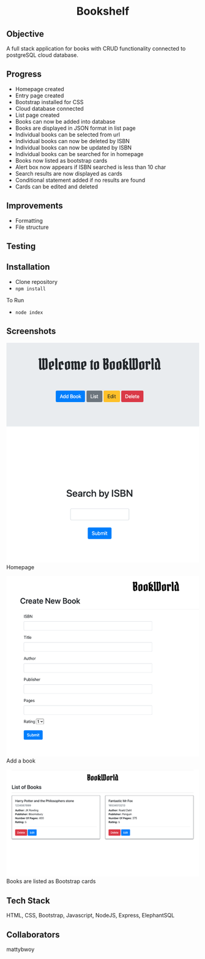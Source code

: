 <h1 align="center">

Bookshelf

</h1>

## Objective
A full stack application for books with CRUD functionality connected to postgreSQL cloud database.


## Progress
- Homepage created
- Entry page created
- Bootstrap installed for CSS
- Cloud database connected 
- List page created
- Books can now be added into database
- Books are displayed in JSON format in list page
- Individual books can be selected from url
- Individual books can now be deleted by ISBN
- Individual books can now be updated by ISBN
- Individual books can be searched for in homepage
- Books now listed as bootstrap cards
- Alert box now appears if ISBN searched is less than 10 char
- Search results are now displayed as cards
- Conditional statement added if no results are found
- Cards can be edited and deleted 

## Improvements
- Formatting
- File structure

## Testing

## Installation
- Clone repository
- `npm install`

To Run
- `node index`

## Screenshots
![Homepage](public/Homepage.png)
Homepage

![Add Book](public/AddBook.png)
Add a book

![List all Books](public/ListBook.png)
Books are listed as Bootstrap cards


## Tech Stack
HTML, CSS, Bootstrap, Javascript, NodeJS, Express, ElephantSQL

## Collaborators
mattybwoy